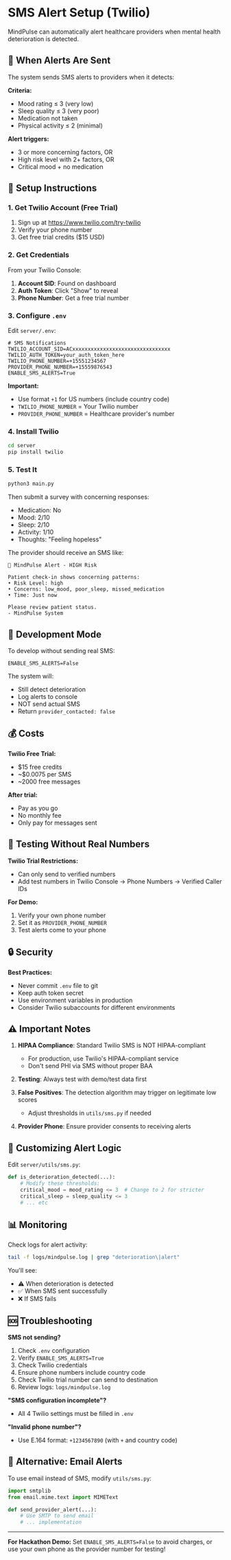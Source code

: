 # SMS Alert Setup (Twilio)

MindPulse can automatically alert healthcare providers when mental health deterioration is detected.

## 🚨 When Alerts Are Sent

The system sends SMS alerts to providers when it detects:

**Criteria:**
- Mood rating ≤ 3 (very low) 
- Sleep quality ≤ 3 (very poor)
- Medication not taken
- Physical activity ≤ 2 (minimal)

**Alert triggers:**
- 3 or more concerning factors, OR
- High risk level with 2+ factors, OR
- Critical mood + no medication

## 📱 Setup Instructions

### 1. Get Twilio Account (Free Trial)

1. Sign up at https://www.twilio.com/try-twilio
2. Verify your phone number
3. Get free trial credits ($15 USD)

### 2. Get Credentials

From your Twilio Console:

1. **Account SID**: Found on dashboard
2. **Auth Token**: Click "Show" to reveal
3. **Phone Number**: Get a free trial number

### 3. Configure `.env`

Edit `server/.env`:

```env
# SMS Notifications
TWILIO_ACCOUNT_SID=ACxxxxxxxxxxxxxxxxxxxxxxxxxxxxxxxx
TWILIO_AUTH_TOKEN=your_auth_token_here
TWILIO_PHONE_NUMBER=+15551234567
PROVIDER_PHONE_NUMBER=+15559876543
ENABLE_SMS_ALERTS=True
```

**Important:**
- Use format `+1` for US numbers (include country code)
- `TWILIO_PHONE_NUMBER` = Your Twilio number
- `PROVIDER_PHONE_NUMBER` = Healthcare provider's number

### 4. Install Twilio

```bash
cd server
pip install twilio
```

### 5. Test It

```bash
python3 main.py
```

Then submit a survey with concerning responses:
- Medication: No
- Mood: 2/10
- Sleep: 2/10
- Activity: 1/10
- Thoughts: "Feeling hopeless"

The provider should receive an SMS like:

```
🚨 MindPulse Alert - HIGH Risk

Patient check-in shows concerning patterns:
• Risk Level: high
• Concerns: low_mood, poor_sleep, missed_medication
• Time: Just now

Please review patient status.
- MindPulse System
```

## 🔧 Development Mode

To develop without sending real SMS:

```env
ENABLE_SMS_ALERTS=False
```

The system will:
- Still detect deterioration
- Log alerts to console
- NOT send actual SMS
- Return `provider_contacted: false`

## 💰 Costs

**Twilio Free Trial:**
- $15 free credits
- ~$0.0075 per SMS
- ~2000 free messages

**After trial:**
- Pay as you go
- No monthly fee
- Only pay for messages sent

## 🧪 Testing Without Real Numbers

**Twilio Trial Restrictions:**
- Can only send to verified numbers
- Add test numbers in Twilio Console → Phone Numbers → Verified Caller IDs

**For Demo:**
1. Verify your own phone number
2. Set it as `PROVIDER_PHONE_NUMBER`
3. Test alerts come to your phone

## 🔒 Security

**Best Practices:**
- Never commit `.env` file to git
- Keep auth token secret
- Use environment variables in production
- Consider Twilio subaccounts for different environments

## ⚠️ Important Notes

1. **HIPAA Compliance**: Standard Twilio SMS is NOT HIPAA-compliant
   - For production, use Twilio's HIPAA-compliant service
   - Don't send PHI via SMS without proper BAA

2. **Testing**: Always test with demo/test data first

3. **False Positives**: The detection algorithm may trigger on legitimate low scores
   - Adjust thresholds in `utils/sms.py` if needed

4. **Provider Phone**: Ensure provider consents to receiving alerts

## 🎯 Customizing Alert Logic

Edit `server/utils/sms.py`:

```python
def is_deterioration_detected(...):
    # Modify these thresholds:
    critical_mood = mood_rating <= 3  # Change to 2 for stricter
    critical_sleep = sleep_quality <= 3
    # ... etc
```

## 📊 Monitoring

Check logs for alert activity:

```bash
tail -f logs/mindpulse.log | grep "deterioration\|alert"
```

You'll see:
- ⚠️ When deterioration is detected
- ✅ When SMS sent successfully
- ❌ If SMS fails

## 🆘 Troubleshooting

**SMS not sending?**

1. Check `.env` configuration
2. Verify `ENABLE_SMS_ALERTS=True`
3. Check Twilio credentials
4. Ensure phone numbers include country code
5. Check Twilio trial number can send to destination
6. Review logs: `logs/mindpulse.log`

**"SMS configuration incomplete"?**
- All 4 Twilio settings must be filled in `.env`

**"Invalid phone number"?**
- Use E.164 format: `+1234567890` (with `+` and country code)

## 📖 Alternative: Email Alerts

To use email instead of SMS, modify `utils/sms.py`:

```python
import smtplib
from email.mime.text import MIMEText

def send_provider_alert(...):
    # Use SMTP to send email
    # ... implementation
```

---

**For Hackathon Demo:**
Set `ENABLE_SMS_ALERTS=False` to avoid charges, or use your own phone as the provider number for testing!

